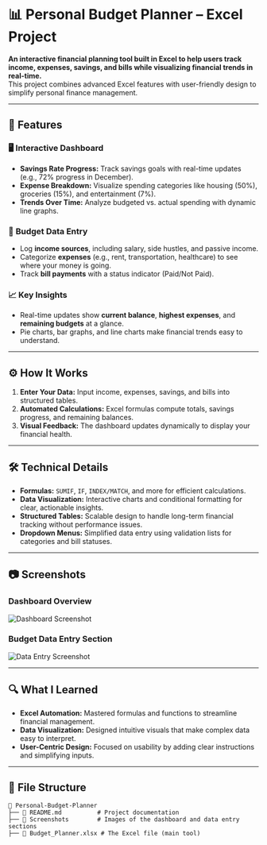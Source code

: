 # 📊 Personal Budget Planner – Excel Project

**An interactive financial planning tool built in Excel to help users track income, expenses, savings, and bills while visualizing financial trends in real-time.**  
This project combines advanced Excel features with user-friendly design to simplify personal finance management.

---

## 🚀 Features

### 🖥️ **Interactive Dashboard**
- **Savings Rate Progress:** Track savings goals with real-time updates (e.g., 72% progress in December).  
- **Expense Breakdown:** Visualize spending categories like housing (50%), groceries (15%), and entertainment (7%).  
- **Trends Over Time:** Analyze budgeted vs. actual spending with dynamic line graphs.  

### 📝 **Budget Data Entry**
- Log **income sources**, including salary, side hustles, and passive income.  
- Categorize **expenses** (e.g., rent, transportation, healthcare) to see where your money is going.  
- Track **bill payments** with a status indicator (Paid/Not Paid).  

### 📈 **Key Insights**
- Real-time updates show **current balance**, **highest expenses**, and **remaining budgets** at a glance.  
- Pie charts, bar graphs, and line charts make financial trends easy to understand.  

---

## ⚙️ **How It Works**
1. **Enter Your Data:** Input income, expenses, savings, and bills into structured tables.  
2. **Automated Calculations:** Excel formulas compute totals, savings progress, and remaining balances.  
3. **Visual Feedback:** The dashboard updates dynamically to display your financial health.  

---

## 🛠️ **Technical Details**

- **Formulas:** `SUMIF`, `IF`, `INDEX/MATCH`, and more for efficient calculations.  
- **Data Visualization:** Interactive charts and conditional formatting for clear, actionable insights.  
- **Structured Tables:** Scalable design to handle long-term financial tracking without performance issues.  
- **Dropdown Menus:** Simplified data entry using validation lists for categories and bill statuses.  

---

## 📷 **Screenshots**

### **Dashboard Overview**
![Dashboard Screenshot](link-to-dashboard-image)

### **Budget Data Entry Section**
![Data Entry Screenshot](link-to-data-entry-image)

---

## 🔍 **What I Learned**
- **Excel Automation:** Mastered formulas and functions to streamline financial management.  
- **Data Visualization:** Designed intuitive visuals that make complex data easy to interpret.  
- **User-Centric Design:** Focused on usability by adding clear instructions and simplifying inputs.  

---

## 📂 **File Structure**
```plaintext
📁 Personal-Budget-Planner
├── 📄 README.md          # Project documentation
├── 📂 Screenshots        # Images of the dashboard and data entry sections
├── 📄 Budget_Planner.xlsx # The Excel file (main tool)
